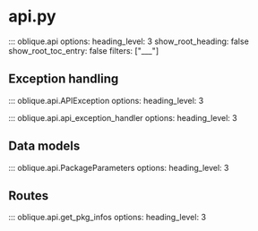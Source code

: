 # api.py

::: oblique.api
    options:
        heading_level: 3
        show_root_heading: false
        show_root_toc_entry: false
        filters: ["___"]

## Exception handling

::: oblique.api.APIException
    options:
        heading_level: 3

::: oblique.api.api_exception_handler
    options:
        heading_level: 3

## Data models

::: oblique.api.PackageParameters
    options:
        heading_level: 3

## Routes

::: oblique.api.get_pkg_infos
    options:
        heading_level: 3
